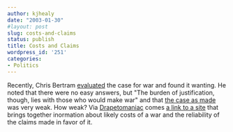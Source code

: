 ```yaml
---
author: kjhealy
date: "2003-01-30"
#layout: post
slug: costs-and-claims
status: publish
title: Costs and Claims
wordpress_id: '251'
categories:
- Politics
---
```


Recently, Chris Bertram [evaluated](http://junius.blogspot.com/2003_01_19_junius_archive.html#90219075 "Junius") the case for war and found it wanting. He noted that there were no easy answers, but "The burden of justification, though, lies with those who would make war" and that [the case as made](http://junius.blogspot.com/2003_01_19_junius_archive.html#90208739) was very weak. How weak? Via [Drapetomaniac](http://www.backspace.com/common/) comes [a link to a site](http://www.whodies.com/index.html) that brings together inormation about likely costs of a war and the reliability of the claims made in favor of it.
